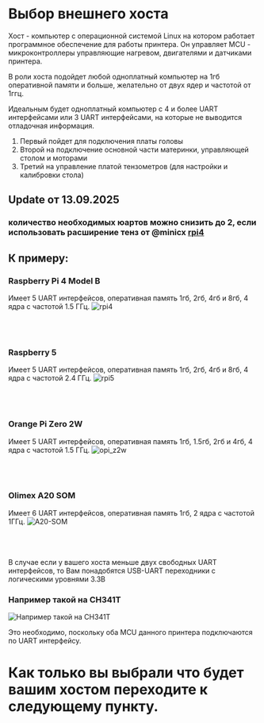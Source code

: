 # Выбор внешнего хоста
Хост - компьютер с операционной системой Linux на котором работает программное обеспечение для работы принтера. Он управляет MCU - микроконтроллеры управляющие нагревом, двигателями и датчиками принтера.

В роли хоста подойдет любой одноплатный компьютер на 1гб оперативной памяти и больше, желательно от двух ядер и частотой от 1ггц. 


Идеальным будет одноплатный компьютер с 4 и более UART интерфейсами или 3 UART интерфейсами, на которые не выводится отладочная информация. 
1. Первый пойдет для подключения платы головы
2. Второй на подключение основной части материнки, управляющей столом и моторами
3. Третий на управление платой тензометров (для настройки и калибровки стола)

## Update от 13.09.2025
### количество необходимых юартов можно снизить до 2, если использовать расширение тенз от @minicx [rpi4](https://github.com/loss-and-quick/klipper/blob/flashforge-5m-dev/klippy/extras/flashforge_loadcell.py)


## К примеру:
### Raspberry Pi 4 Model B
Имеет 5 UART интерфейсов, оперативная память 1гб, 2гб, 4гб и 8гб, 4 ядра с частотой 1.5 ГГц.
![rpi4](https://github.com/user-attachments/assets/f9c1b388-82e1-4029-80d6-165e657d5885)<br />
<br />
<br />
<br />

### Raspberry 5
Имеет 5 UART интерфейсов, оперативная память 1гб, 2гб, 4гб и 8гб, 4 ядра с частотой 2.4 ГГц.
![rpi5](https://github.com/user-attachments/assets/4b0b1521-926b-4374-aab1-456b6980ed84)<br />
<br />
<br />
<br />

### Orange Pi Zero 2W
Имеет 5 UART интерфейсов, оперативная память 1гб, 1.5гб, 2гб и 4гб, 4 ядра с частотой 1.5 ГГц.
![opi_z2w](https://github.com/user-attachments/assets/7c05fd7e-57cd-478e-8ee6-f9a8966b557e)<br />
<br />
<br />
<br />

### Olimex A20 SOM
Имеет 6 UART интерфейсов, оперативная память 1гб, 2 ядра с частотой 1ГГц.
![A20-SOM](https://github.com/user-attachments/assets/6875d919-7c54-4452-9b95-624b95c6d314)<br />
<br />
<br />
<br />

В случае если у вашего хоста меньше двух свободных UART интерфейсов, то Вам понадобятся USB-UART переходники с логическими уровнями 3.3В
### Например такой на CH341T
![Например такой на CH341T](https://i.ibb.co/3fRSJyg/ch341t.png)

Это необходимо, поскольку оба MCU данного принтера подключаются по UART интерфейсу.

# Как только вы выбрали что будет вашим хостом переходите к следующему пункту.
